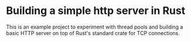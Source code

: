# Building a simple http server in Rust

This is an example project to experiment with thread pools and building a basic HTTP server on top of Rust's standard crate for TCP connections.
